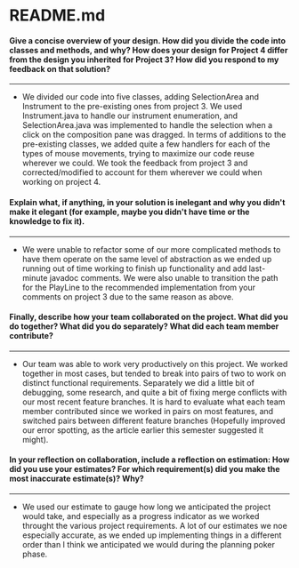 # README.md

#### Give a concise overview of your design. How did you divide the code into classes and methods, and why? How does your design for Project 4 differ from the design you inherited for Project 3? How did you respond to my feedback on that solution?
-----------------------------------------------------------------------------------------------------------------------------
* We divided our code into five classes, adding SelectionArea and Instrument to the pre-existing ones from project 3. We 
used Instrument.java to handle our instrument enumeration, and SelectionArea.java was implemented to handle the selection when
a click on the composition pane was dragged. In terms of additions to the pre-existing classes, we added quite a few handlers 
for each of the types of mouse movements, trying to maximize our code reuse wherever we could. We took the feedback from 
project 3 and corrected/modified to account for them wherever we could when working on project 4.

#### Explain what, if anything, in your solution is inelegant and why you didn't make it elegant (for example, maybe you didn't have time or the knowledge to fix it).
-----------------------------------------------------------------------------------------------------------------------------
* We were unable to refactor some of our more complicated methods to have them operate on the same level of abstraction as we 
ended up running out of time working to finish up functionality and add last-minute javadoc comments. We were also unable
to transition the path for the PlayLine to the recommended implementation from your comments on project 3 due to the same
reason as above.

#### Finally, describe how your team collaborated on the project. What did you do together? What did you do separately? What did each team member contribute?
-----------------------------------------------------------------------------------------------------------------------------
* Our team was able to work very productively on this project. We worked together in most cases, but tended to break into pairs 
of two to work on distinct functional requirements. Separately we did a little bit of debugging, some research, and quite
a bit of fixing merge conflicts with our most recent feature branches. It is hard to evaluate what each team member contributed
since we worked in pairs on most features, and switched pairs between different feature branches (Hopefully improved our
error spotting, as the article earlier this semester suggested it might).

#### In your reflection on collaboration, include a reflection on estimation: How did you use your estimates? For which requirement(s) did you make the most inaccurate estimate(s)? Why?
-----------------------------------------------------------------------------------------------------------------------------
* We used our estimate to gauge how long we anticipated the project would take, and especially as a progress indicator 
as we worked throught the various project requirements. A lot of our estimates we noe especially accurate, as we
ended up implementing things in a different order than I think we anticipated we would during the planning poker
phase.
